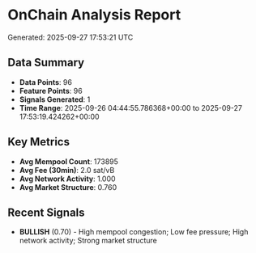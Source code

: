 # OnChain Analysis Report
Generated: 2025-09-27 17:53:21 UTC

## Data Summary
- **Data Points**: 96
- **Feature Points**: 96
- **Signals Generated**: 1
- **Time Range**: 2025-09-26 04:44:55.786368+00:00 to 2025-09-27 17:53:19.424262+00:00

## Key Metrics
- **Avg Mempool Count**: 173895
- **Avg Fee (30min)**: 2.0 sat/vB
- **Avg Network Activity**: 1.000
- **Avg Market Structure**: 0.760

## Recent Signals
- **BULLISH** (0.70) - High mempool congestion; Low fee pressure; High network activity; Strong market structure
